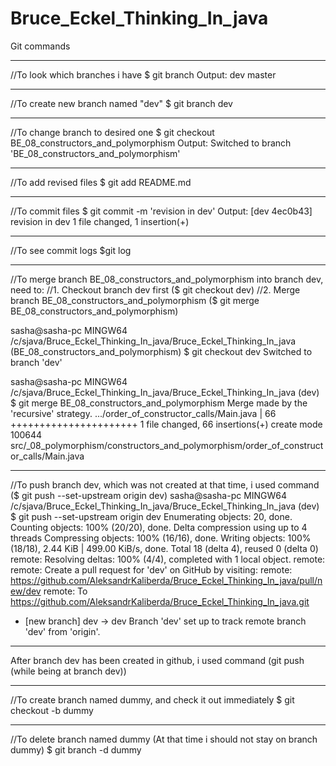 # Bruce_Eckel_Thinking_In_java

Git commands
*	*	*	*	*	*	*	*	*	*	
//To look which branches i have
$ git branch
Output:
  dev
  master
*	*	*	*	*	*	*	*	*	*	
//To create new branch named "dev"
$ git branch dev
*	*	*	*	*	*	*	*	*	*	
//To change branch to desired one
$ git checkout BE_08_constructors_and_polymorphism
Output:
Switched to branch 'BE_08_constructors_and_polymorphism'
*	*	*	*	*	*	*	*	*	*	
//To add revised files
$ git add README.md
*	*	*	*	*	*	*	*	*	*	
//To commit files
$ git commit -m 'revision in dev'
Output:
[dev 4ec0b43] revision in dev
 1 file changed, 1 insertion(+)
*	*	*	*	*	*	*	*	*	*	
//To see commit logs
$git log
*	*	*	*	*	*	*	*	*	*	
//To merge branch BE_08_constructors_and_polymorphism into branch dev, need to:
//1. Checkout branch dev first ($ git checkout dev)
//2. Merge branch BE_08_constructors_and_polymorphism ($ git merge BE_08_constructors_and_polymorphism)

sasha@sasha-pc MINGW64 /c/sjava/Bruce_Eckel_Thinking_In_java/Bruce_Eckel_Thinking_In_java (BE_08_constructors_and_polymorphism)
$ git checkout dev
Switched to branch 'dev'

sasha@sasha-pc MINGW64 /c/sjava/Bruce_Eckel_Thinking_In_java/Bruce_Eckel_Thinking_In_java (dev)
$ git merge BE_08_constructors_and_polymorphism
Merge made by the 'recursive' strategy.
 .../order_of_constructor_calls/Main.java           | 66 ++++++++++++++++++++++
 1 file changed, 66 insertions(+)
 create mode 100644 src/_08_polymorphism/constructors_and_polymorphism/order_of_constructor_calls/Main.java
*	*	*	*	*	*	*	*	*	*
//To push branch dev, which was not created at that time, i used command ($ git push --set-upstream origin dev)
sasha@sasha-pc MINGW64 /c/sjava/Bruce_Eckel_Thinking_In_java/Bruce_Eckel_Thinking_In_java (dev)
$ git push --set-upstream origin dev
Enumerating objects: 20, done.
Counting objects: 100% (20/20), done.
Delta compression using up to 4 threads
Compressing objects: 100% (16/16), done.
Writing objects: 100% (18/18), 2.44 KiB | 499.00 KiB/s, done.
Total 18 (delta 4), reused 0 (delta 0)
remote: Resolving deltas: 100% (4/4), completed with 1 local object.
remote:
remote: Create a pull request for 'dev' on GitHub by visiting:
remote:      https://github.com/AleksandrKaliberda/Bruce_Eckel_Thinking_In_java/pull/new/dev
remote:
To https://github.com/AleksandrKaliberda/Bruce_Eckel_Thinking_In_java.git
 * [new branch]      dev -> dev
Branch 'dev' set up to track remote branch 'dev' from 'origin'.
*	*	*	*	*	*	*	*	*	*
After branch dev has been created in github, i used command (git push (while being at branch dev))
*	*	*	*	*	*	*	*	*	*
//To create branch named dummy, and check it out immediately
$ git checkout -b dummy
*	*	*	*	*	*	*	*	*	*
//To delete branch named dummy (At that time i should not stay on branch dummy)
$ git branch -d dummy